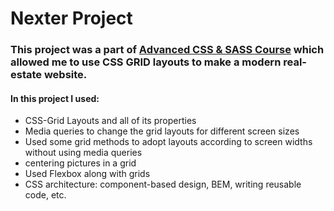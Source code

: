 # Nexter Project
### This project was a part of [Advanced CSS & SASS Course](https://www.udemy.com/course/advanced-css-and-sass/) which allowed me to use CSS GRID layouts to make a modern real-estate website.

#### In this project I used: 
* CSS-Grid Layouts and all of its properties
* Media queries to change the grid layouts for different screen sizes
* Used some grid methods to adopt layouts according to screen widths without using media queries
* centering pictures in a grid
* Used Flexbox along with grids
* CSS architecture: component-based design, BEM, writing reusable code, etc.
